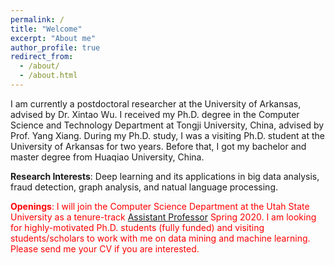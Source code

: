 ```yaml
---
permalink: /
title: "Welcome"
excerpt: "About me"
author_profile: true
redirect_from: 
  - /about/
  - /about.html
---
```


I am currently a postdoctoral researcher at the University of Arkansas, advised by Dr. Xintao Wu. I received my Ph.D. degree in the Computer Science and Technology Department at Tongji University, China, advised by Prof. Yang Xiang. During my Ph.D. study, I was a visiting Ph.D. student at the University of Arkansas for two years. Before that, I got my bachelor and master degree from Huaqiao University, China. 

**Research Interests**: Deep learning and its applications in big data analysis, fraud detection, graph analysis, and natual language processing.

<span style="color:red">**Openings**: I will join the Computer Science Department at the Utah State University as a tenure-track [Assistant Professor](https://cs.usu.edu/people/faculty/yuan-shuhan) Spring 2020. I am looking for highly-motivated Ph.D. students (fully funded) and visiting students/scholars to work with me on data mining and machine learning. Please send me your CV if you are interested.</span>
